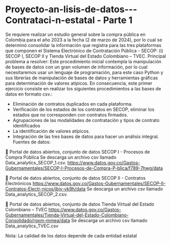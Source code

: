 # Proyecto-an-lisis-de-datos---Contrataci-n-estatal - Parte 1

Se requiere realizar un estudio general sobre la compra pública en Colombia para el año 2023 a la fecha (2 de marzo de 2024), por lo cual se determinó consolidar la información que registra para las tres plataformas que componen el Sistema Electrónico de Contratación Pública - SECOP: (i) SECOP I, SECOP II y Tienda Virtual del Estado Colombiano – TVEC. 
Principal problema a resolver:
Este procedimiento inicial contempla la manipulación de bases de datos con un gran volumen de información, por lo cual necesitaremos usar un lenguaje de programación, para este caso Python y sus librerías de manipulación de bases de datos y herramientas gráficas para determinación de valores atípicos.
En consecuencia, este primer ejercicio consiste en realizar los siguientes procedimientos a las bases de datos en formato csv.: 

-	Eliminación de contratos duplicados en cada plataforma.
-	Verificación de los estados de los contratos en SECOP, eliminar los estados que no corresponden con contratos firmados.
-	Agrupaciones de las modalidades de contratación y tipos de contrato identificados
-	La identificación de valores atípicos.
-	Integración de las tres bases de datos para hacer un análisis integral.
Fuentes de datos:

	Portal de datos abiertos, conjunto de datos SECOP I - Procesos de Compra Pública
Se descarga un archivo csv llamado Data_analytics_SECOP_1.csv.
https://www.datos.gov.co/Gastos-Gubernamentales/SECOP-I-Procesos-de-Compra-P-blica/f789-7hwg/data
 

	Portal de datos abiertos, conjunto de datos SECOP II - Contratos Electrónicos
https://www.datos.gov.co/Gastos-Gubernamentales/SECOP-II-Contratos-Electr-nicos/jbjy-vk9h/data
Se descarga un archivo csv llamado Data_analytics_SECOP_2.csv. 
 

	Portal de datos abiertos, conjunto de datos Tienda Virtual del Estado Colombiano – TVEC
https://www.datos.gov.co/Gastos-Gubernamentales/Tienda-Virtual-del-Estado-Colombiano-Consolidado/rgxm-mmea/data
Se descarga un archivo csv llamado Data_analytics_TVEC.csv 

 
 Nota: La calidad de los datos depende de cada entidad estatal
